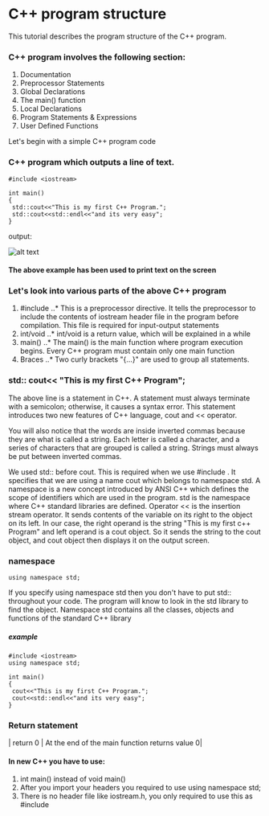 # C++ program structure

This tutorial describes the program structure of the C++ program.


### C++ program involves the following section:

1. Documentation
2. Preprocessor Statements
3. Global Declarations
4. The main() function
5. Local Declarations
6. Program Statements & Expressions
7. User Defined Functions


Let's begin with a simple C++ program code


### C++ program which outputs a line of text.


```
#include <iostream>

int main()
{
 std::cout<<"This is my first C++ Program.";
 std::cout<<std::endl<<"and its very easy";
}

```


output:

![alt text](https://www.w3schools.in/wp-content/uploads/2014/08/first-cplusplus-program.jpg?ezimgfmt=rs:330x154/rscb7/ng:webp/ngcb7)



#### The above example has been used to print text on the screen


### Let's look into various parts of the above C++ program

1. #include<iostream>
    ..* This is a preprocessor directive. It tells the preprocessor to include the contents of iostream header file in the program before compilation. This file is required for input-output statements
2. int/void
    ..* int/void is a return value, which will be explained in a while
3. main()
    ..* The main() is the main function where program execution begins. Every C++ program must contain only one main function
4. Braces
    ..* Two curly brackets "{…}" are used to group all statements.



### std:: cout<< "This is my first C++ Program";

The above line is a statement in C++. A statement must always terminate with a semicolon; otherwise, it causes a syntax error. This statement introduces two new features of C++ language, cout and << operator.

You will also notice that the words are inside inverted commas because they are what is called a string. Each letter is called a character, and a series of characters that are grouped is called a string. Strings must always be put between inverted commas.

We used std:: before cout. This is required when we use #include <iostream >.
It specifies that we are using a name cout which belongs to namespace std. A namespace is a new concept introduced by ANSI C++ which defines the scope of identifiers which are used in the program. std is the namespace where C++ standard libraries are defined.
Operator << is the insertion stream operator. It sends contents of the variable on its right to the object on its left. In our case, the right operand is the string "This is my first c++ Program" and left operand is a cout object. So it sends the string to the cout object, and cout object then displays it on the output screen.



### namespace

```
using namespace std;

```

If you specify using namespace std then you don't have to put std:: throughout your code. The program will know to look in the std library to find the object. Namespace std contains all the classes, objects and functions of the standard C++ library


##### example

```
#include <iostream>
using namespace std;

int main()
{
 cout<<"This is my first C++ Program.";
 cout<<std::endl<<"and its very easy";
}

```


### Return statement

| return 0 | At the end of the main function returns value 0|


#### In new C++ you have to use:

1. int main() instead of void main()
2. After you import your headers you required to use using namespace std;
3. There is no header file like iostream.h, you only required to use this as #include <iostream>
